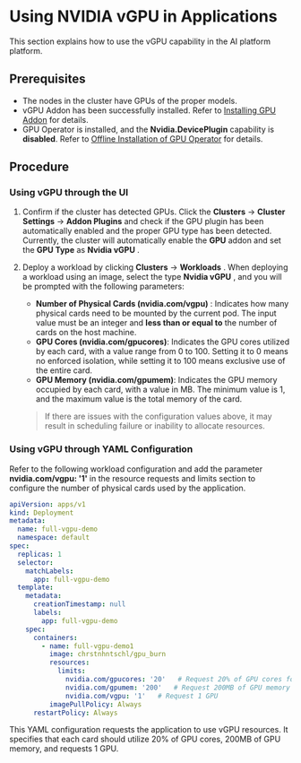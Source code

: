 # Using NVIDIA vGPU in Applications

This section explains how to use the vGPU capability in the AI platform platform.

## Prerequisites

- The nodes in the cluster have GPUs of the proper models.
- vGPU Addon has been successfully installed. Refer to [Installing GPU Addon](vgpu_addon.md) for details.
- GPU Operator is installed, and the __Nvidia.DevicePlugin__ capability is **disabled**. Refer to [Offline Installation of GPU Operator](../install_nvidia_driver_of_operator.md) for details.

## Procedure

### Using vGPU through the UI

1. Confirm if the cluster has detected GPUs. Click the __Clusters__ -> __Cluster Settings__ -> __Addon Plugins__ and check if the GPU plugin has been automatically enabled and the proper GPU type has been detected. Currently, the cluster will automatically enable the __GPU__ addon and set the __GPU Type__ as __Nvidia vGPU__ .

    

2. Deploy a workload by clicking __Clusters__ -> __Workloads__ . When deploying a workload using an image, select the type __Nvidia vGPU__ , and you will be prompted with the following parameters:

    - **Number of Physical Cards (nvidia.com/vgpu)** : Indicates how many physical cards need to be mounted by the current pod. The input value must be an integer and **less than or equal to** the number of cards on the host machine.
    - **GPU Cores (nvidia.com/gpucores)**: Indicates the GPU cores utilized by each card, with a value range from 0 to 100. 
      Setting it to 0 means no enforced isolation, while setting it to 100 means exclusive use of the entire card.
    - **GPU Memory (nvidia.com/gpumem)**: Indicates the GPU memory occupied by each card, with a value in MB. The minimum value is 1, and the maximum value is the total memory of the card.

    > If there are issues with the configuration values above, it may result in scheduling failure or inability to allocate resources.



### Using vGPU through YAML Configuration

Refer to the following workload configuration and add the parameter __nvidia.com/vgpu: '1'__ in the resource requests and limits section to configure the number of physical cards used by the application.

```yaml
apiVersion: apps/v1
kind: Deployment
metadata:
  name: full-vgpu-demo
  namespace: default
spec:
  replicas: 1
  selector:
    matchLabels:
      app: full-vgpu-demo
  template:
    metadata:
      creationTimestamp: null
      labels:
        app: full-vgpu-demo
    spec:
      containers:
        - name: full-vgpu-demo1
          image: chrstnhntschl/gpu_burn
          resources:
            limits:
              nvidia.com/gpucores: '20'   # Request 20% of GPU cores for each card
              nvidia.com/gpumem: '200'   # Request 200MB of GPU memory for each card
              nvidia.com/vgpu: '1'   # Request 1 GPU
          imagePullPolicy: Always
      restartPolicy: Always
```

This YAML configuration requests the application to use vGPU resources. It specifies that each card should utilize 20% of GPU cores, 200MB of GPU memory, and requests 1 GPU.
